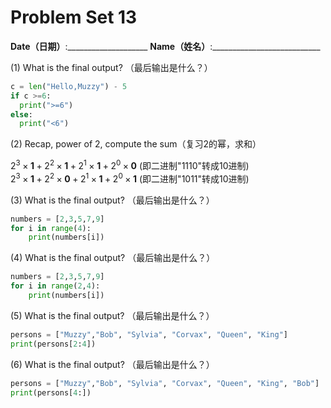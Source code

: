 # Problem Set 13
**Date（日期）**:____________________   **Name（姓名）**:___________________________

(1) What is the final output?  （最后输出是什么？）
```python
c = len("Hello,Muzzy") - 5
if c >=6:
  print(">=6")
else:
  print("<6")
```

(2) Recap, power of 2, compute the sum（复习2的幂，求和） 

$2^3\times \textbf{1} + 2^2\times \textbf{1} + 2^1 \times \textbf{1} + 2^0 \times \textbf{0}$     (即二进制"1110"转成10进制)  
$2^3\times \textbf{1} + 2^2\times \textbf{0} + 2^1 \times \textbf{1} + 2^0 \times \textbf{1}$     (即二进制"1011"转成10进制) 

(3) What is the final output?  （最后输出是什么？）
```python
numbers = [2,3,5,7,9]
for i in range(4):
    print(numbers[i])
```

(4) What is the final output?  （最后输出是什么？）
```python
numbers = [2,3,5,7,9]
for i in range(2,4):
    print(numbers[i])
```

(5) What is the final output?  （最后输出是什么？）
```python
persons = ["Muzzy","Bob", "Sylvia", "Corvax", "Queen", "King"]
print(persons[2:4])
```

(6) What is the final output?  （最后输出是什么？）
```python
persons = ["Muzzy","Bob", "Sylvia", "Corvax", "Queen", "King", "Bob"]
print(persons[4:])
```
